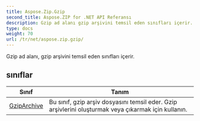```yaml
---
title: Aspose.Zip.Gzip
second_title: Aspose.ZIP for .NET API Referansı
description: Gzip ad alanı gzip arşivini temsil eden sınıfları içerir.
type: docs
weight: 70
url: /tr/net/aspose.zip.gzip/
---
```

Gzip ad alanı, gzip arşivini temsil eden sınıfları içerir.

## sınıflar

| Sınıf | Tanım |
| --- | --- |
| [GzipArchive](./gziparchive/) | Bu sınıf, gzip arşiv dosyasını temsil eder. Gzip arşivlerini oluşturmak veya çıkarmak için kullanın. |


